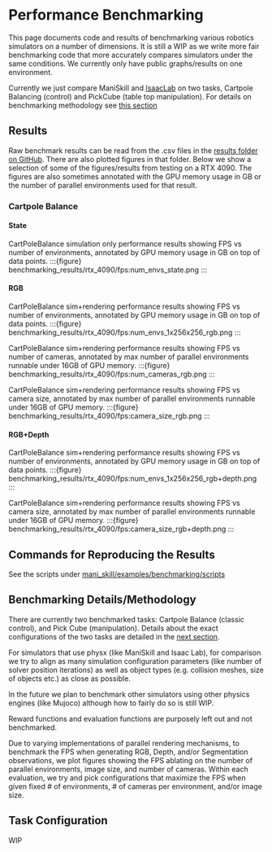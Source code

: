 # Performance Benchmarking

This page documents code and results of benchmarking various robotics simulators on a number of dimensions. It is still a WIP as we write more fair benchmarking code that more accurately compares simulators under the same conditions. We currently only have public graphs/results on one environment.

Currently we just compare ManiSkill and [IsaacLab](https://github.com/isaac-sim/IsaacLab) on two tasks, Cartpole Balancing (control) and PickCube (table top manipulation). For details on benchmarking methodology see [this section](#benchmarking-detailsmethodology)

## Results

Raw benchmark results can be read from the .csv files in the [results folder on GitHub](https://github.com/haosulab/ManiSkill/blob/main/docs/source/user_guide/additional_resources/benchmarking_results). There are also plotted figures in that folder. Below we show a selection of some of the figures/results from testing on a RTX 4090. The figures are also sometimes annotated with the GPU memory usage in GB or the number of parallel environments used for that result.

### Cartpole Balance

#### State

CartPoleBalance simulation only performance results showing FPS vs number of environments, annotated by GPU memory usage in GB on top of data points.
:::{figure} benchmarking_results/rtx_4090/fps:num_envs_state.png
:::

#### RGB

CartPoleBalance sim+rendering performance results showing FPS vs number of environments, annotated by GPU memory usage in GB on top of data points.
:::{figure} benchmarking_results/rtx_4090/fps:num_envs_1x256x256_rgb.png
:::

CartPoleBalance sim+rendering performance results showing FPS vs number of cameras, annotated by max number of parallel environments runnable under 16GB of GPU memory.
:::{figure} benchmarking_results/rtx_4090/fps:num_cameras_rgb.png
:::

CartPoleBalance sim+rendering performance results showing FPS vs camera size, annotated by max number of parallel environments runnable under 16GB of GPU memory.
:::{figure} benchmarking_results/rtx_4090/fps:camera_size_rgb.png
:::

#### RGB+Depth

CartPoleBalance sim+rendering performance results showing FPS vs number of environments, annotated by GPU memory usage in GB on top of data points.
:::{figure} benchmarking_results/rtx_4090/fps:num_envs_1x256x256_rgb+depth.png
:::

CartPoleBalance sim+rendering performance results showing FPS vs camera size, annotated by max number of parallel environments runnable under 16GB of GPU memory.
:::{figure} benchmarking_results/rtx_4090/fps:camera_size_rgb+depth.png
:::

## Commands for Reproducing the Results

See the scripts under [mani_skill/examples/benchmarking/scripts](https://github.com/haosulab/ManiSkill/blob/main/mani_skill/examples/benchmarking/scripts)

## Benchmarking Details/Methodology

There are currently two benchmarked tasks: Cartpole Balance (classic control), and Pick Cube (manipulation). Details about the exact configurations of the two tasks are detailed in the [next section](#task-configuration).

For simulators that use physx (like ManiSkill and Isaac Lab), for comparison we try to align as many simulation configuration parameters (like number of solver position iterations) as well as object types (e.g. collision meshes, size of objects etc.) as close as possible.

In the future we plan to benchmark other simulators using other physics engines (like Mujoco) although how to fairly do so is still WIP.

Reward functions and evaluation functions are purposely left out and not benchmarked.

Due to varying implementations of parallel rendering mechanisms, to benchmark the FPS when generating RGB, Depth, and/or Segmentation observations, we plot figures showing the FPS ablating on the number of parallel environments, image size, and number of cameras. Within each evaluation, we try and pick configurations that maximize the FPS when given fixed # of environments, # of cameras per environment, and/or image size.

## Task Configuration
WIP